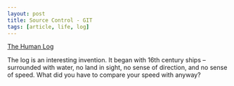 ```yaml
---
layout: post
title: Source Control - GIT
tags: [article, life, log]
---
```


[The Human Log](https://neilkakkar.com/the-human-log.html)

The log is an interesting invention. It began with 16th century ships – surrounded with water, no land in sight, no sense of direction, and no sense of speed. What did you have to compare your speed with anyway?

<!--more-->
